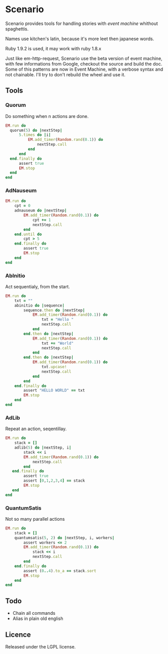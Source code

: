 Scenario
========

Scenario provides tools for handling stories with *event machine* whithout spaghettis.

Names use kitchen's latin, because it's more leet then japanese words.

Ruby 1.9.2 is used, it may work with ruby 1.8.x

Just like em-http-request, Scenario use the beta version of event machine, with few informations from Google, checkout the source and build the doc. Some of this patterns are now in Event Machine, with a verbose syntax and not chainable. I'll try to don't rebuild the wheel and use it.

Tools
-----

### Quorum

Do something when n actions are done.

```ruby
EM.run do
  quorum(5) do |nextStep|
      5.times do |i|
          EM.add_timer(Random.rand(0.1)) do
              nextStep.call
          end
      end
  end.finally do
      assert true
      EM.stop
  end
end

```

### AdNauseum

```ruby
EM.run do
    cpt = 0
    adnauseum do |nextStep|
        EM.add_timer(Random.rand(0.1)) do
            cpt += 1
            nextStep.call
        end
    end.until do
        cpt > 5
    end.finally do
        assert true
        EM.stop
    end
end
```

### AbInitio

Act sequentialy, from the start.

```ruby
EM.run do
    txt = ""
    abinitio do |sequence|
        sequence.then do |nextStep|
            EM.add_timer(Random.rand(0.1)) do
                txt = "Hello "
                nextStep.call
            end
        end.then do |nextStep|
            EM.add_timer(Random.rand(0.1)) do
                txt += "World"
                nextStep.call
            end
        end.then do |nextStep|
            EM.add_timer(Random.rand(0.1)) do
                txt.upcase!
                nextStep.call
            end
        end
    end.finally do
        assert "HELLO WORLD" == txt
        EM.stop
    end
end
```

### AdLib

Repeat an action, seqentillay.

```ruby
EM.run do
    stack = []
    adlib(5) do |nextStep, i|
        stack << i
        EM.add_timer(Random.rand(0.1)) do
            nextStep.call
        end
   end.finally do
        assert true
        assert [0,1,2,3,4] == stack
        EM.stop
   end
end
```

### QuantumSatis

Not so many parallel actions

```ruby
EM.run do
    stack = []
    quantumsatis(5, 2) do |nextStep, i, workers|
        assert workers <= 2
        EM.add_timer(Random.rand(0.1)) do
            stack << i
            nextStep.call
        end
    end.finally do
        assert (0..4).to_a == stack.sort
        EM.stop
    end
end
```

Todo
----

 * Chain all commands
 * Alias in plain old english

Licence
-------

Released under the LGPL license.
